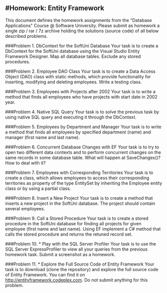 #Homework: Entity Framework
-------------------------
This document defines the homework assignments from the "Database Applications" Course @ Software University. Please submit as homework a single zip / rar / 7z archive holding the solutions (source code) of all below described problems.

###Problem 1.	DbContext for the SoftUni Database
Your task is to create a DbContext for the SoftUni database using the Visual Studio Entity Framework Designer. Map all database tables. Exclude any stored procedures.

###Problem 2.	Employee DAO Class
Your task is to create a Data Access Object (DAO) class with static methods, which provide functionality for inserting, modifying and deleting employees. Write a testing class.

###Problem 3.	Employees with Projects after 2002
Your task is to write a method that finds all employees who have projects with start date in 2002 year.

###Problem 4.	Native SQL Query
Your task is to solve the previous task by using native SQL query and executing it through the DbContext.

###Problem 5.	Employees by Department and Manager
Your task is to write a method that finds all employees by specified department (name) and manager (first name and last name).

###Problem 6.	Concurrent Database Changes with EF
Your task is to try to open two different data contexts and to perform concurrent changes on the same records in some database table. What will happen at SaveChanges()? How to deal with it?

###Problem 7.	Employees with Corresponding Territories
Your task is to create a class, which allows employees to access their corresponding territories as property of the type EntitySet<T> by inheriting the Employee entity class or by using a partial class.

###Problem 8.	Insert a New Project
Your task is to create a method that inserts a new project in the SoftUni database. The project should contain several employees.

###Problem 9.	Call a Stored Procedure
Your task is to create a stored procedure in the SoftUni database for finding all projects for given employee (first name and last name). Using EF implement a C# method that calls the stored procedure and returns the retuned record set.

###Problem 10.	* Play with the SQL Server Profiler
Your task is to use the SQL Server ExpressProfiler to view all your queries from the previous homework task. Submit a screenshot as a homework.

###Problem 11.	* Explore the Full Source Code of Entity Framework
Your task is to download (clone the repository) and explore the full source code of Entity Framework. You can find it on http://entityframework.codeplex.com. Do not submit anything for this problem.